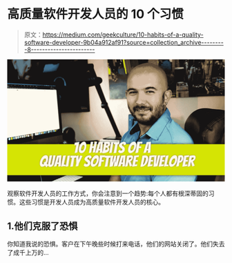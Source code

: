# 高质量软件开发人员的 10 个习惯

> 原文：<https://medium.com/geekculture/10-habits-of-a-quality-software-developer-9b04a912af91?source=collection_archive---------8----------------------->

![](img/15f7eaa4c594b43f4ad8053deb1cc56b.png)

观察软件开发人员的工作方式，你会注意到一个趋势:每个人都有根深蒂固的习惯。这些习惯是开发人员成为高质量软件开发人员的核心。

## 1.他们克服了恐惧

你知道我说的恐惧。客户在下午晚些时候打来电话，他们的网站关闭了。他们失去了成千上万的…